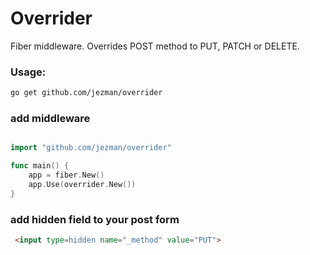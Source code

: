# Overrider

Fiber middleware. Overrides POST method to PUT, PATCH or DELETE.

### Usage:

```sh
go get github.com/jezman/overrider
```

### add middleware

```go

import "github.com/jezman/overrider"

func main() {
    app = fiber.New()
    app.Use(overrider.New())
}
```

### add hidden field to your post form
```html
 <input type=hidden name="_method" value="PUT">
 ```
